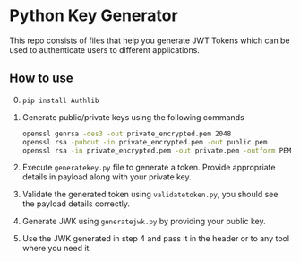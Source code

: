 # Python Key Generator

This repo consists of files that help you generate JWT Tokens which can be used to authenticate users to different applications.

## How to use

0. `pip install Authlib`

1. Generate public/private keys using the following commands

    ```sh
    openssl genrsa -des3 -out private_encrypted.pem 2048
    openssl rsa -pubout -in private_encrypted.pem -out public.pem
    openssl rsa -in private_encrypted.pem -out private.pem -outform PEM
    ```

2. Execute `generatekey.py` file to generate a token. Provide appropriate details in payload along with your private key.

3. Validate the generated token using `validatetoken.py`, you should see the payload details correctly.

4. Generate JWK using `generatejwk.py` by providing your public key.

5. Use the JWK generated in step 4 and pass it in the header or to any tool where you need it.
